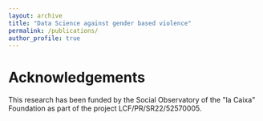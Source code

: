 ```yaml
---
layout: archive
title: "Data Science against gender based violence"
permalink: /publications/
author_profile: true
---
```


Acknowledgements
================
This research has been funded by the Social Observatory of the "la Caixa" Foundation as part of
the project LCF/PR/SR22/52570005.
